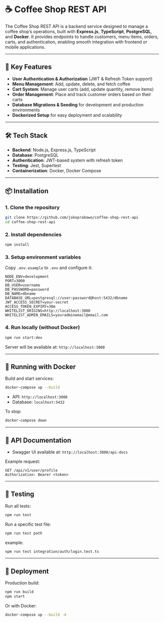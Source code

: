 # ☕ Coffee Shop REST API

The Coffee Shop REST API is a backend service designed to manage a coffee shop’s operations, built with **Express.js**, **TypeScript**, **PostgreSQL**, and **Docker**. It provides endpoints to handle customers, menu items, orders, carts, and authentication, enabling smooth integration with frontend or mobile applications.

---

## 🔑 Key Features

* **User Authentication & Authorization** (JWT & Refresh Token support)
* **Menu Management**: Add, update, delete, and fetch coffee
* **Cart System**: Manage user carts (add, update quantity, remove items)
* **Order Management**: Place and track customer orders based on their carts
* **Database Migrations & Seeding** for development and production environments
* **Dockerized Setup** for easy deployment and scalability

---

## 🛠 Tech Stack

* **Backend**: Node.js, Express.js, TypeScript
* **Database**: PostgreSQL
* **Authentication**: JWT-based system with refresh token
* **Testing**: Jest, Supertest
* **Containerization**: Docker, Docker Compose

---

## 📦 Installation

### 1. Clone the repository

```bash
git clone https://github.com/jokoprabowo/coffee-shop-rest-api
cd coffee-shop-rest-api
```

### 2. Install dependencies

```bash
npm install
```

### 3. Setup environment variables

Copy `.env.example` to `.env` and configure it:

```env
NODE_ENV=development
PORT=3000
DB_USER=username
DB_PASSWORD=password
DB_NAME=dbname
DATABASE_URL=postgresql://user:password@host:5432/dbname
JWT_ACCESS_SECRET=your-secret
ACCESS_TOKEN_EXPIRY=30m
WHITELIST_ORIGINS=http://localhost:3000
WHITELIST_ADMIN_EMAILS=youradminemail@email.com
```

### 4. Run locally (without Docker)

```bash
npm run start:dev
```

Server will be available at: `http://localhost:3000`

---

## 🐳 Running with Docker

Build and start services:

```bash
docker-compose up --build
```

* API: `http://localhost:3000`
* Database: `localhost:5432`

To stop:

```bash
docker-compose down
```

---

## 📖 API Documentation

* Swagger UI available at: `http://localhost:3000/api-docs`

Example request:

```http
GET /api/v1/user/profile
Authorization: Bearer <token>
```

---

## 🧪 Testing

Run all tests:

```bash
npm run test
```

Run a specific test file:

```bash
npm run test path
```

example:

```bash
npm run test integration/auth/login.test.ts
```

---

## 🚀 Deployment

Production build:

```bash
npm run build
npm start
```

Or with Docker:

```bash
docker-compose up --build -d
```
